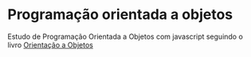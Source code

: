 # Programação orientada a objetos

Estudo de Programação Orientada a Objetos com javascript seguindo o livro [Orientação a Objetos](https://www.casadocodigo.com.br/products/livro-oo-conceitos)
